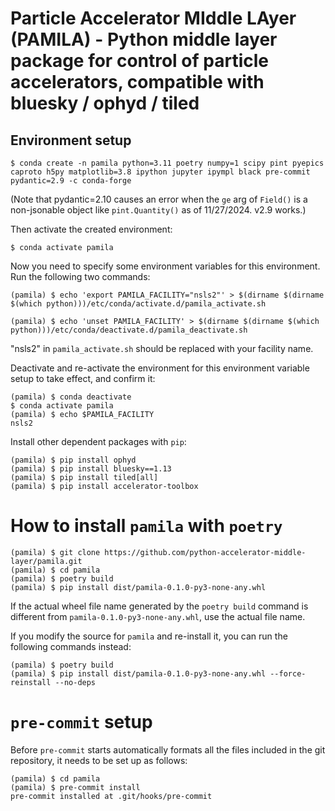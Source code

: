 # Particle Accelerator MIddle LAyer (PAMILA) - Python middle layer package for control of particle accelerators, compatible with bluesky / ophyd / tiled

## Environment setup

`$ conda create -n pamila python=3.11 poetry numpy=1 scipy pint pyepics caproto h5py matplotlib=3.8 ipython jupyter ipympl black pre-commit pydantic=2.9 -c conda-forge`

(Note that pydantic=2.10 causes an error when the `ge` arg of `Field()` is a
non-jsonable object like `pint.Quantity()` as of 11/27/2024. v2.9 works.)

Then activate the created environment:

`$ conda activate pamila`

Now you need to specify some environment variables for this environment. Run
the following two commands:

```
(pamila) $ echo 'export PAMILA_FACILITY="nsls2"' > $(dirname $(dirname $(which python)))/etc/conda/activate.d/pamila_activate.sh

(pamila) $ echo 'unset PAMILA_FACILITY' > $(dirname $(dirname $(which python)))/etc/conda/deactivate.d/pamila_deactivate.sh
```

"nsls2" in `pamila_activate.sh` should be replaced with your facility name.

Deactivate and re-activate the environment for this environment variable setup
to take effect, and confirm it:

```
(pamila) $ conda deactivate
$ conda activate pamila
(pamila) $ echo $PAMILA_FACILITY
nsls2
```

Install other dependent packages with `pip`:

```
(pamila) $ pip install ophyd
(pamila) $ pip install bluesky==1.13
(pamila) $ pip install tiled[all]
(pamila) $ pip install accelerator-toolbox
```
# How to install `pamila` with `poetry`

```
(pamila) $ git clone https://github.com/python-accelerator-middle-layer/pamila.git
(pamila) $ cd pamila
(pamila) $ poetry build
(pamila) $ pip install dist/pamila-0.1.0-py3-none-any.whl
```

If the actual wheel file name generated by the `poetry build` command is
different from `pamila-0.1.0-py3-none-any.whl`, use the actual file name.

If you modify the source for `pamila` and re-install it, you can run the following
commands instead:

```
(pamila) $ poetry build
(pamila) $ pip install dist/pamila-0.1.0-py3-none-any.whl --force-reinstall --no-deps
```

# `pre-commit` setup

Before `pre-commit` starts automatically formats all the files included in the
git repository, it needs to be set up as follows:

```
(pamila) $ cd pamila
(pamila) $ pre-commit install
pre-commit installed at .git/hooks/pre-commit
```
